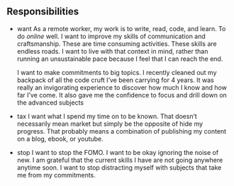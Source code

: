 ## Responsibilities
- want
As a remote worker, my work is to write, read, code, and learn. To do _online_ well. I want to improve my skills of communication and craftsmanship. These are time consuming activities. These skills are endless roads. I want to live with that context in mind, rather than running an unsustainable pace because I feel that I can reach the end. 

	I want to make commitments to big topics. I recently cleaned out my backpack of all the code cruft I’ve been carrying for 4 years. It was really an invigorating experience to discover how much I know and how far I’ve come. It also gave me the confidence to focus and drill down on the advanced subjects

- tax
I want what I spend my time on to be known. That doesn’t necessarily mean market but simply be the opposite of hide my progress. That probably means a combination of publishing my content on a blog, ebook, or youtube. 

- stop
I want to stop the FOMO. I want to be okay ignoring the noise of new. I am grateful that the current skills I have are not going anywhere anytime soon. I want to stop distracting myself with subjects that take me from my commitments.